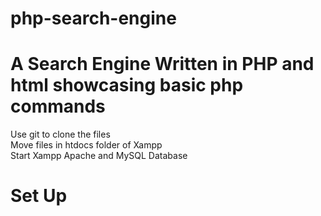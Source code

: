 # php-search-engine
A Search Engine Written in PHP and html showcasing basic php commands
======================================================
Use git to clone the files<br>
Move files in htdocs folder of Xampp<br>
Start Xampp Apache and MySQL Database
<br>
# Set Up
